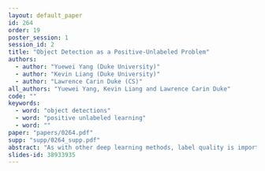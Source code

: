 ```yaml
---
layout: default_paper
id: 264
order: 19
poster_session: 1
session_id: 2
title: "Object Detection as a Positive-Unlabeled Problem"
authors:
  - author: "Yuewei Yang (Duke University)"
  - author: "Kevin Liang (Duke University)"
  - author: "Lawrence Carin Duke (CS)"
all_authors: "Yuewei Yang, Kevin Liang and Lawrence Carin Duke"
code: ""
keywords:
  - word: "object detections"
  - word: "positive unlabeled learning"
  - word: ""
paper: "papers/0264.pdf"
supp: "supp/0264_supp.pdf"
abstract: "As with other deep learning methods, label quality is important for learning modern convolutional object detectors. However, the potentially large number and wide diversity of object instances that can be found in complex image scenes makes constituting complete annotations a challenging task. Indeed, objects missing annotations can be observed in a variety of popular object detection datasets. These missing annotations can be problematic, as the standard cross-entropy loss employed to train object detection models treats classification as a positive-negative (PN) problem: unlabeled regions are implicitly assumed to be background. As such, any object missing a bounding box results in a confusing learning signal, the effects of which we observe empirically. To remedy this, we propose treating object detection as a positive-unlabeled (PU) problem, which removes the assumption that unlabeled regions must be negative. We demonstrate that our proposed PU classification loss outperforms the standard PN loss on PASCAL VOC and MS COCO across a range of label missingness, as well as on Visual Genome and DeepLesion with full labels."
slides-id: 38933935
---
```

